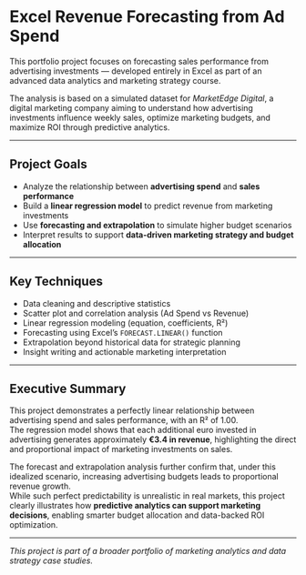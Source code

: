 # Excel Revenue Forecasting from Ad Spend

This portfolio project focuses on forecasting sales performance from advertising investments — developed entirely in Excel as part of an advanced data analytics and marketing strategy course.

The analysis is based on a simulated dataset for *MarketEdge Digital*, a digital marketing company aiming to understand how advertising investments influence weekly sales, optimize marketing budgets, and maximize ROI through predictive analytics.

---

## Project Goals

- Analyze the relationship between **advertising spend** and **sales performance**  
- Build a **linear regression model** to predict revenue from marketing investments  
- Use **forecasting and extrapolation** to simulate higher budget scenarios  
- Interpret results to support **data-driven marketing strategy and budget allocation**

---

## Key Techniques

- Data cleaning and descriptive statistics  
- Scatter plot and correlation analysis (Ad Spend vs Revenue)  
- Linear regression modeling (equation, coefficients, R²)  
- Forecasting using Excel’s `FORECAST.LINEAR()` function  
- Extrapolation beyond historical data for strategic planning  
- Insight writing and actionable marketing interpretation

---

## Executive Summary

This project demonstrates a perfectly linear relationship between advertising spend and sales performance, with an R² of 1.00.  
The regression model shows that each additional euro invested in advertising generates approximately **€3.4 in revenue**, highlighting the direct and proportional impact of marketing investments on sales.

The forecast and extrapolation analysis further confirm that, under this idealized scenario, increasing advertising budgets leads to proportional revenue growth.  
While such perfect predictability is unrealistic in real markets, this project clearly illustrates how **predictive analytics can support marketing decisions**, enabling smarter budget allocation and data-backed ROI optimization.

---

*This project is part of a broader portfolio of marketing analytics and data strategy case studies.*
